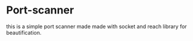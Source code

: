 # Port-scanner
this is a simple port scanner made made with socket and reach library for beautification.



